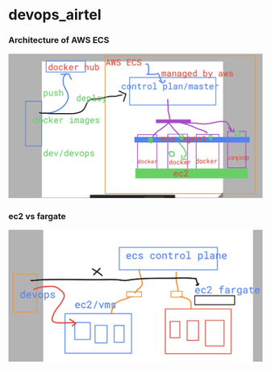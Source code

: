# devops_airtel

### Architecture of AWS ECS 

<img src="ecs1.png">

### ec2 vs fargate 

<img src="fargate.png">

